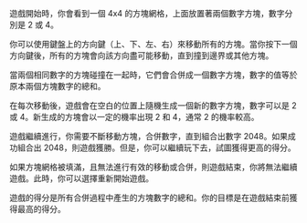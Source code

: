 遊戲開始時，你會看到一個 4x4 的方塊網格，上面放置著兩個數字方塊，數字分別是 2 或 4。

你可以使用鍵盤上的方向鍵（上、下、左、右）來移動所有的方塊。當你按下一個方向鍵後，所有的方塊會向該方向盡可能移動，直到撞到邊界或其他方塊。

當兩個相同數字的方塊碰撞在一起時，它們會合併成一個數字方塊，數字的值等於原本兩個方塊數字的總和。

在每次移動後，遊戲會在空白的位置上隨機生成一個新的數字方塊，數字可以是 2 或 4。新生成的方塊會以一定的機率出現 2 和 4，通常 2 的機率較高。

遊戲繼續進行，你需要不斷移動方塊，合併數字，直到組合出數字 2048。如果成功組合出 2048，則遊戲獲勝。但是，你可以繼續玩下去，試圖獲得更高的得分。

如果方塊網格被填滿，且無法進行有效的移動或合併，則遊戲結束，你將無法繼續遊戲。此時，你可以選擇重新開始遊戲。

遊戲的得分是所有合併過程中產生的方塊數字的總和。你的目標是在遊戲結束前獲得最高的得分。